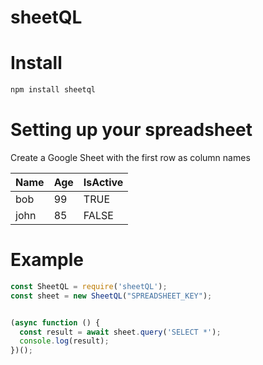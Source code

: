 sheetQL
=======


Install
=======
```bash
npm install sheetql
```


Setting up your spreadsheet
===========================
Create a Google Sheet with the first row as column names

| Name | Age | IsActive |
| ---- | ---- | ---- |
| bob | 99 | TRUE |
| john | 85 | FALSE |


Example
=======
```javascript
const SheetQL = require('sheetQL');
const sheet = new SheetQL("SPREADSHEET_KEY");


(async function () {
  const result = await sheet.query('SELECT *');
  console.log(result);
})();
```
